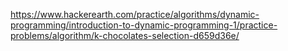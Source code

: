 https://www.hackerearth.com/practice/algorithms/dynamic-programming/introduction-to-dynamic-programming-1/practice-problems/algorithm/k-chocolates-selection-d659d36e/
